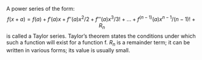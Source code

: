A power series of the form:
$$f(x+a)=f(a)+f'(a)x+f''(a)x^{2}/2+f'''(a)x^{3}/3!+... +f^{(n-1)}(a)x^{n-1}/(n-1)!+R_{n}$$
is called a Taylor series. Taylor’s theorem states the conditions under
which such a function will exist for a function f. $R_{n}$ is a
remainder term; it can be written in various forms; its value is usually
small.

